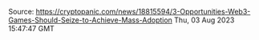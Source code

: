 Source: https://cryptopanic.com/news/18815594/3-Opportunities-Web3-Games-Should-Seize-to-Achieve-Mass-Adoption
Thu, 03 Aug 2023 15:47:47 GMT
